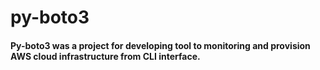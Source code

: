 # py-boto3
#### Py-boto3 was a project for developing tool to monitoring and provision AWS cloud infrastructure from CLI interface.
